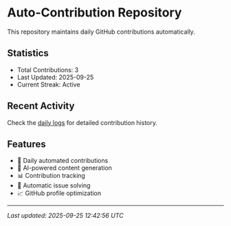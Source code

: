 # Auto-Contribution Repository

This repository maintains daily GitHub contributions automatically.

## Statistics

- Total Contributions: 3
- Last Updated: 2025-09-25
- Current Streak: Active

## Recent Activity

Check the [daily logs](./contributions/daily_logs/) for detailed contribution history.

## Features

- 🔄 Daily automated contributions
- 🤖 AI-powered content generation
- 📊 Contribution tracking
- 🐛 Automatic issue solving
- 📈 GitHub profile optimization

---
*Last updated: 2025-09-25 12:42:56 UTC*
